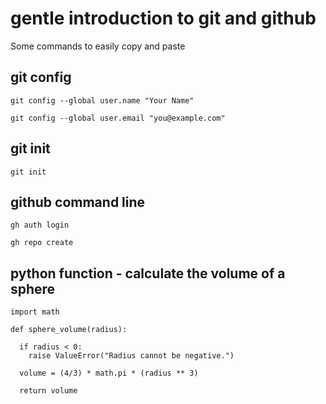 # gentle introduction to git and github

Some commands to easily copy and paste

## git config
```
git config --global user.name "Your Name"
```

```
git config --global user.email "you@example.com" 
```

## git init
```
git init
```

## github command line
```
gh auth login
```

```
gh repo create
```

## python function - calculate the volume of a sphere 

```
import math

def sphere_volume(radius):
  
  if radius < 0:
    raise ValueError("Radius cannot be negative.")
    
  volume = (4/3) * math.pi * (radius ** 3)
  
  return volume
```
